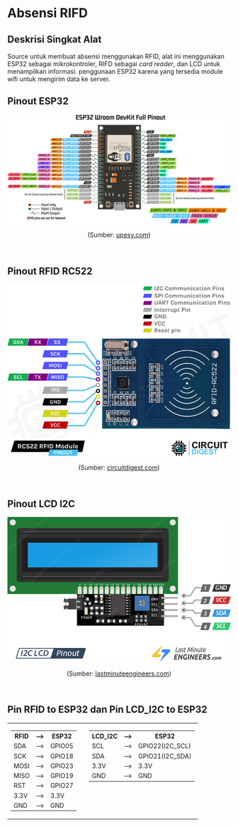 # Absensi RIFD

## Deskrisi Singkat Alat

Source untuk membuat absensi menggunakan RFID, alat ini menggunakan ESP32 sebagai mikrokontroler, RIFD sebagai _card reader_, dan LCD untuk menampilkan informasi. penggunaan ESP32 karena yang tersedia module wifi untuk mengirim data ke server.

## Pinout ESP32

<p align="center">
    <img src="./img/esp32-pinout-reference-wroom-devkit.png">
</p>
<p align="center">
    (Sumber: <a href="https://www.upesy.com/blogs/tutorials/esp32-pinout-reference-gpio-pins-ultimate-guide">upesy.com</a>)
</p>

<br>

## Pinout RFID RC522

<p align="center">
    <img src="./img/RC522-RFID-Reader-Module-Pinout.jpg">
</p>
<p align="center">
    (Sumber: <a href="https://circuitdigest.com/microcontroller-projects/interfacing-rfid-reader-module-with-arduino" target="_blank">circuitdigest.com</a>)
</p>

<br>

## Pinout LCD I2C

<p align="center">
    <img src="./img/I2C-LCD-Display-Pinout.png">
</p>
<p align="center">
    (Sumber: <a href="https://lastminuteengineers.com/i2c-lcd-arduino-tutorial/" target="_blank" >lastminuteengineers.com</a>)
</p>

<br>

## Pin RFID to ESP32 dan Pin LCD_I2C to ESP32

<table>
<tr>
    <td>
        <table>
            <tr>
                <th>RFID</th>
                <th>--></th>
                <th>ESP32</th>
            </tr>
            <tr>
                <td>SDA</td>
                <td>--></td>
                <td>GPIO05</td>
            </tr>
            <tr>
                <td>SCK</td>
                <td>--></td>
                <td>GPIO18</td>
            </tr>
            <tr>
                <td>MOSI</td>
                <td>--></td>
                <td>GPIO23</td>
            </tr>
            <tr>
                <td>MISO</td>
                <td>--></td>
                <td>GPIO19</td>
            </tr>
            <tr>
                <td>RST</td>
                <td>--></td>
                <td>GPIO27</td>
            </tr>
            <tr>
                <td>3.3V</td>
                <td>--></td>
                <td>3.3V</td>
            </tr>
            <tr>
                <td>GND</td>
                <td>--></td>
                <td>GND</td>
            </tr>
        </table>
    </td>
    <td>
    </td>
    <td valign="top">
        <table>
            <tr>
                <th>LCD_I2C</th>
                <th>--></th>
                <th>ESP32</th>
            </tr>
            <tr>
                <td>SCL</td>
                <td>--></td>
                <td>GPIO22(I2C_SCL)</td>
            </tr>
            <tr>
                <td>SDA</td>
                <td>--></td>
                <td>GPIO21(I2C_SDA)</td>
            </tr>
            <tr>
                <td>3.3V</td>
                <td>--></td>
                <td>3.3V</td>
            </tr>
            <tr>
                <td>GND</td>
                <td>--></td>
                <td>GND</td>
            </tr>
        </table>
    </td>
</tr>
</table>
